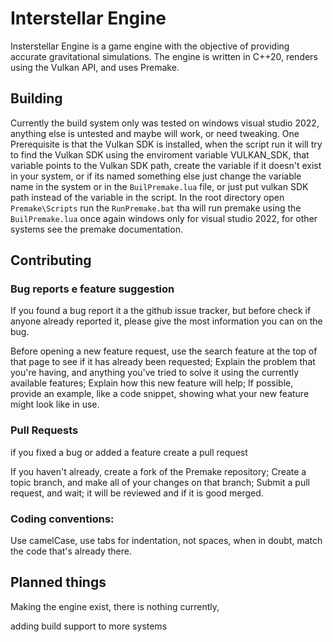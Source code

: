 # Interstellar Engine
Insterstellar Engine is a game engine with the objective of providing accurate gravitational simulations.
The engine is written in C++20, renders using the Vulkan API, and uses Premake. 

## Building 
Currently the build system only was tested on windows visual studio 2022, anything else is untested and maybe will work, or need tweaking.
One Prerequisite is that the Vulkan SDK is installed, when the script run it will try to find the Vulkan SDK using the enviroment variable VULKAN_SDK, that variable points to the Vulkan SDK path, create the variable if it doesn't exist in your system, or if its named something else just change the variable name in the system or in the `BuilPremake.lua` file, or just put vulkan SDK path instead of the variable in the script.
In the root directory open `Premake\Scripts` run the `RunPremake.bat` tha will run premake using the `BuilPremake.lua` once again windows only for visual studio 2022, for other systems see the premake documentation.

## Contributing

### Bug reports e feature suggestion
If you found a bug report it a the github issue tracker, but before check if anyone already reported it, please give the most information you can on the bug.

Before opening a new  feature request, use the search feature at the top of that page to see if it has already been requested;
Explain the problem that you're having, and anything you've tried to solve it using the currently available features;
Explain how this new feature will help;
If possible, provide an example, like a code snippet, showing what your new feature might look like in use.

### Pull Requests
if you fixed a bug or added a feature create a pull request

If you haven't already, create a fork of the Premake repository;
Create a topic branch, and make all of your changes on that branch;
Submit a pull request, and wait;
it will be reviewed and if it is good merged.

### Coding conventions:
Use camelCase, 
use tabs for indentation, not spaces,
when in doubt, match the code that's already there.

## Planned things
Making the engine exist, there is nothing currently,

adding build support to more systems
